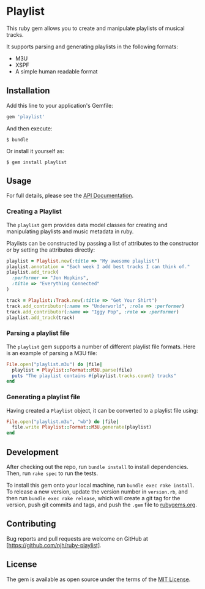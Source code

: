 # Playlist

This ruby gem allows you to create and manipulate playlists of musical tracks.

It supports parsing and generating playlists in the following formats:

* M3U
* XSPF
* A simple human readable format

## Installation

Add this line to your application's Gemfile:

```ruby
gem 'playlist'
```

And then execute:

    $ bundle

Or install it yourself as:

    $ gem install playlist

## Usage

For full details, please see the [API Documentation](https://www.rubydoc.info/gems/playlist/).

### Creating a Playlist

The `playlist` gem provides data model classes for creating and manipulating 
playlists and music metadata in ruby.

Playlists can be constructed by passing a list of attributes to the constructor or by setting the attributes directly:

```ruby
playlist = Playlist.new(:title => "My awesome playlist")
playlist.annotation = "Each week I add best tracks I can think of."
playlist.add_track(
  :performer => "Jon Hopkins",
  :title => "Everything Connected"
)

track = Playlist::Track.new(:title => "Get Your Shirt")
track.add_contributor(:name => "Underworld", :role => :performer)
track.add_contributor(:name => "Iggy Pop", :role => :performer)
playlist.add_track(track)
```

### Parsing a playlist file

The `playlist` gem supports a number of different playlist file formats.
Here is an example of parsing a M3U file:

```ruby
File.open("playlist.m3u") do |file|
  playlist = Playlist::Format::M3U.parse(file)
  puts "The playlist contains #{playlist.tracks.count} tracks"
end
```

### Generating a playlist file

Having created a `Playlist` object, it can be converted to a playlist file using:

```ruby
File.open("playlist.m3u", "wb") do |file|
  file.write Playlist::Format::M3U.generate(playlist)
end
```


## Development

After checking out the repo, run `bundle install` to install dependencies. Then, run `rake spec` to run the tests.

To install this gem onto your local machine, run `bundle exec rake install`. To release a new version, update the version number in `version.rb`, and then run `bundle exec rake release`, which will create a git tag for the version, push git commits and tags, and push the `.gem` file to [rubygems.org](https://rubygems.org).

## Contributing

Bug reports and pull requests are welcome on GitHub at [https://github.com/njh/ruby-playlist].


## License

The gem is available as open source under the terms of the [MIT License](http://opensource.org/licenses/MIT).
